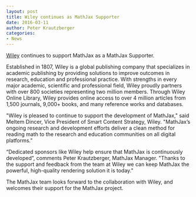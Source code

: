 ```yaml
---
layout: post
title: Wiley continues as MathJax Supporter
date: 2016-03-11
author: Peter Krautzberger
categories:
- News
---
```


[Wiley](http://www.wiley.com) continues to support MathJax as a MathJax Supporter.

Established in 1807, Wiley is a global publishing company that specializes in academic publishing by providing solutions to improve outcomes in research, education and professional practice. With strengths in every major academic, scientific and professional field, Wiley proudly partners with over 800 societies representing two million members. Through Wiley Online Library, Wiley provides online access to over 4 million articles from 1,500 journals, 9,000+ books, and many reference works and databases.

"Wiley is pleased to continue to support the development of MathJax," said Meltem Dincer, Vice President of Smart Content Strategy, Wiley. "MathJax’s ongoing research and development efforts deliver a clean method for reading math to the research and education communities on all digital platforms."

“Dedicated sponsors like Wiley help ensure that MathJax is continuously developed”, comments Peter Krautzberger, MathJax Manager. "Thanks to the support and feedback from the team at Wiley we can keep MathJax the powerful, high-quality rendering solution it is today."

The MathJax team looks forward to the collaboration with Wiley, and welcomes their support for the MathJax project.
